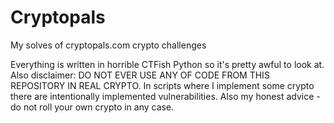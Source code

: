 # Cryptopals
My solves of cryptopals.com crypto challenges

Everything is written in horrible CTFish Python so it's pretty awful to look at. Also disclaimer: DO NOT EVER USE ANY OF CODE FROM THIS REPOSITORY IN REAL CRYPTO. 
In scripts where I implement some crypto there are intentionally implemented  vulnerabilities. 
Also my honest advice - do not roll your own crypto in any case.
